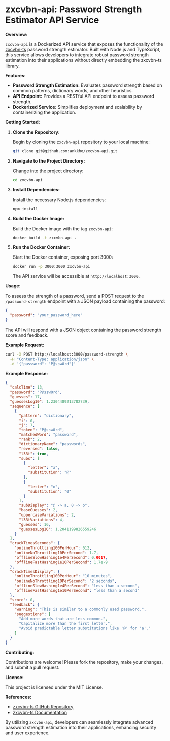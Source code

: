 # zxcvbn-api: Password Strength Estimator API Service

**Overview:**

`zxcvbn-api` is a Dockerized API service that exposes the functionality of the [zxcvbn-ts](https://zxcvbn-ts.github.io/zxcvbn/) password strength estimator. Built with Node.js and TypeScript, this service allows developers to integrate robust password strength estimation into their applications without directly embedding the zxcvbn-ts library.

**Features:**

- **Password Strength Estimation:** Evaluates password strength based on common patterns, dictionary words, and other heuristics.
- **API Endpoint:** Provides a RESTful API endpoint to assess password strength.
- **Dockerized Service:** Simplifies deployment and scalability by containerizing the application.

**Getting Started:**

1. **Clone the Repository:**

   Begin by cloning the `zxcvbn-api` repository to your local machine:

   ```sh
   git clone git@github.com:ankkho/zxcvbn-api.git
   ```

2. **Navigate to the Project Directory:**

   Change into the project directory:

   ```sh
   cd zxcvbn-api
   ```

3. **Install Dependencies:**

   Install the necessary Node.js dependencies:

   ```sh
   npm install
   ```

4. **Build the Docker Image:**

   Build the Docker image with the tag `zxcvbn-api`:

   ```sh
   docker build -t zxcvbn-api .
   ```

5. **Run the Docker Container:**

   Start the Docker container, exposing port 3000:

   ```sh
   docker run -p 3000:3000 zxcvbn-api
   ```

   The API service will be accessible at `http://localhost:3000`.

**Usage:**

To assess the strength of a password, send a POST request to the `/password-strength` endpoint with a JSON payload containing the password:

```json
{
  "password": "your_password_here"
}
```

The API will respond with a JSON object containing the password strength score and feedback.

**Example Request:**

```sh
curl -X POST http://localhost:3000/password-strength \
  -H "Content-Type: application/json" \
  -d '{"password": "P@ssw0rd"}'
```

**Example Response:**

```json
{
  "calcTime": 13,
  "password": "P@ssw0rd",
  "guesses": 17,
  "guessesLog10": 1.2304489213782739,
  "sequence": [
    {
      "pattern": "dictionary",
      "i": 0,
      "j": 7,
      "token": "P@ssw0rd",
      "matchedWord": "password",
      "rank": 2,
      "dictionaryName": "passwords",
      "reversed": false,
      "l33t": true,
      "subs": [
        {
          "letter": "a",
          "substitution": "@"
        },
        {
          "letter": "o",
          "substitution": "0"
        }
      ],
      "subDisplay": "@ -> a, 0 -> o",
      "baseGuesses": 2,
      "uppercaseVariations": 2,
      "l33tVariations": 4,
      "guesses": 16,
      "guessesLog10": 1.2041199826559246
    }
  ],
  "crackTimesSeconds": {
    "onlineThrottling100PerHour": 612,
    "onlineNoThrottling10PerSecond": 1.7,
    "offlineSlowHashing1e4PerSecond": 0.0017,
    "offlineFastHashing1e10PerSecond": 1.7e-9
  },
  "crackTimesDisplay": {
    "onlineThrottling100PerHour": "10 minutes",
    "onlineNoThrottling10PerSecond": "2 seconds",
    "offlineSlowHashing1e4PerSecond": "less than a second",
    "offlineFastHashing1e10PerSecond": "less than a second"
  },
  "score": 0,
  "feedback": {
    "warning": "This is similar to a commonly used password.",
    "suggestions": [
      "Add more words that are less common.",
      "Capitalize more than the first letter.",
      "Avoid predictable letter substitutions like '@' for 'a'."
    ]
  }
}
```

**Contributing:**

Contributions are welcome! Please fork the repository, make your changes, and submit a pull request.

**License:**

This project is licensed under the MIT License.

**References:**

- [zxcvbn-ts GitHub Repository](https://github.com/zxcvbn-ts/zxcvbn)
- [zxcvbn-ts Documentation](https://zxcvbn-ts.github.io/zxcvbn/)

By utilizing `zxcvbn-api`, developers can seamlessly integrate advanced password strength estimation into their applications, enhancing security and user experience.
